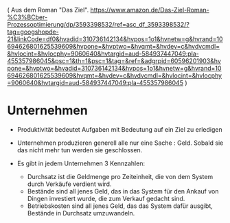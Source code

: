 ( Aus dem Roman "Das Ziel". 
https://www.amazon.de/Das-Ziel-Roman-%C3%BCber-Prozessoptimierung/dp/3593398532/ref=asc_df_3593398532/?tag=googshopde-21&linkCode=df0&hvadid=310736142134&hvpos=1o1&hvnetw=g&hvrand=10694626801625539609&hvpone=&hvptwo=&hvqmt=&hvdev=c&hvdvcmdl=&hvlocint=&hvlocphy=9060640&hvtargid=aud-584937447049:pla-455357986045&psc=1&th=1&psc=1&tag=&ref=&adgrpid=60596201903&hvpone=&hvptwo=&hvadid=310736142134&hvpos=1o1&hvnetw=g&hvrand=10694626801625539609&hvqmt=&hvdev=c&hvdvcmdl=&hvlocint=&hvlocphy=9060640&hvtargid=aud-584937447049:pla-455357986045 )

# Unternehmen 

  - Produktivität bedeutet Aufgaben mit Bedeutung auf ein Ziel zu erledigen
  - Unternehmen produzieren generell alle nur eine Sache : Geld. Sobald sie das nicht mehr tun werden sie geschlossen.
  
  - Es gibt in jedem Unternehmen 3 Kennzahlen:
    - Durchsatz ist die Geldmenge pro Zeiteinheit, die von dem System durch Verkäufe verdient wird. 
    - Bestände sind all jenes Geld, das in das System für den Ankauf von Dingen investiert wurde, die zum Verkauf gedacht sind.
    - Betriebskosten sind all jenes Geld, das das System dafür ausgibt, Bestände in Durchsatz umzuwandeln.
